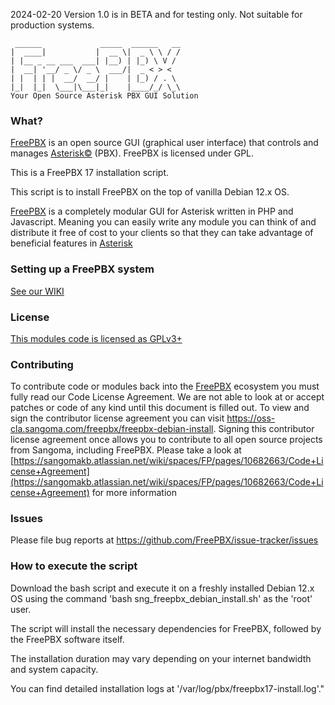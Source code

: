2024-02-20 Version 1.0 is in BETA and for testing only. Not suitable for production systems.

```
 ______             _____  ______   __
|  ____|           |  __ \|  _ \ \ / /
| |__ _ __ ___  ___| |__) | |_) \ V /
|  __| '__/ _ \/ _ \  ___/|  _ < > <
| |  | | |  __/  __/ |    | |_) / . \
|_|  |_|  \___|\___|_|    |____/_/ \_\
Your Open Source Asterisk PBX GUI Solution
```
### What?

[FreePBX](http://www.freepbx.org/ "FreePBX Home Page") is an open source GUI (graphical user interface) that controls and manages [Asterisk©](http://www.asterisk.org/ "Asterisk Home Page") (PBX). FreePBX is licensed under GPL.

This is a FreePBX 17 installation script.

This script is to install FreePBX  on the top of vanilla Debian 12.x OS.


[FreePBX](http://www.freepbx.org/ "FreePBX Home Page") is a completely modular GUI for Asterisk written in PHP and Javascript. Meaning you can easily write any module you can think of and distribute it free of cost to your clients so that they can take advantage of beneficial features in [Asterisk](http://www.asterisk.org/ "Asterisk Home Page")

### Setting up a FreePBX system
[See our WIKI](https://sangomakb.atlassian.net/wiki/spaces/FP/pages/9732130/Install+FreePBX)

### License
[This modules code is licensed as GPLv3+](https://www.gnu.org/licenses/gpl-3.0.txt)

### Contributing
To contribute code or modules back into the [FreePBX](http://www.freepbx.org/ "FreePBX Home Page") ecosystem you must fully read our Code License Agreement. We are not able to look at or accept patches or code of any kind until this document is filled out. To view and sign the contributor license agreement you can visit https://oss-cla.sangoma.com/freepbx/freepbx-debian-install. Signing this contributor license agreement once allows you to contribute to all open source projects from Sangoma, including FreePBX. Please take a look at [https://sangomakb.atlassian.net/wiki/spaces/FP/pages/10682663/Code+License+Agreement](https://sangomakb.atlassian.net/wiki/spaces/FP/pages/10682663/Code+License+Agreement) for more information

### Issues
Please file bug reports at https://github.com/FreePBX/issue-tracker/issues


### How to execute the script
Download the bash script and execute it on a freshly installed Debian 12.x OS using the command 'bash sng_freepbx_debian_install.sh' as the 'root' user. 

The script will install the necessary dependencies for FreePBX, followed by the FreePBX software itself. 

The installation duration may vary depending on your internet bandwidth and system capacity. 

You can find detailed installation logs at '/var/log/pbx/freepbx17-install.log'."

